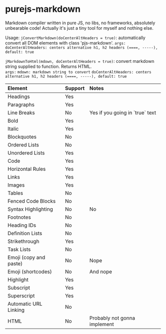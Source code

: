 # purejs-markdown
Markdown compiler written in pure JS, no libs, no frameworks, absolutely unbearable code!
Actually it's just a tiny tool for myself and nothing else.

Usage: 
`jConvertMarkdown(doCenterAltHeaders = true)`: automatically convert all DOM elements with class 'pjs-markdown'.
    `args:`
    `doCenterAltHeaders: centers alternative h1, h2 headers (====, -----), default: true`

`jMarkdownToHtml(mdown, doCenterAltHeaders = true)`: convert markdown string supplied to function. Returns HTML.  
    `args:`
    `mdown: markdown string to convert`
    `doCenterAltHeaders: centers alternative h1, h2 headers (====, -----), default: true`
    


| Element                   | Support   | Notes                             |
|:------------------------- |:--------- |:--------------------------------- |
| Headings                  |   Yes     |                                   |
| Paragraphs                |   Yes	    |                                   |
| Line Breaks	            |   No	    | Yes if you going in \`true\` text     |
| Bold	                    |   Yes	    |                                   |
| Italic	                |   Yes	    |                                   |
| Blockquotes	            |   No	    |                                   |
| Ordered Lists	            |   No	    |                                   |
| Unordered Lists	        |   Yes	    |                                   |
| Code	                    |   Yes	    |                                   |
| Horizontal Rules	        |   Yes	    |                                   |
| Links	                    |   Yes	    |                                   |
| Images	                |   Yes	    |                                   |
| Tables	                |   No	    |                                   |
| Fenced Code Blocks	    |   No	    |                                   |
| Syntax Highlighting	    |   No      | No                                  |
| Footnotes	                |   No	    |                                   |
| Heading IDs	            |   No	    |                                   |
| Definition Lists	        |   No	    |                                   |
| Strikethrough	            |   Yes	    |                                   |
| Task Lists	            |   No	    |                                   |
| Emoji (copy and paste)	|   No	    | Nope                                  |
| Emoji (shortcodes)	    |   No	    | And nope                                  |
| Highlight	                |   Yes	    |                                   |
| Subscript	                |   Yes	    |                                   |
| Superscript	            |   Yes	    |                                   |
| Automatic URL Linking	    |   No      |                                   |
| HTML	                    |   No	    | Probably not gonna implement |